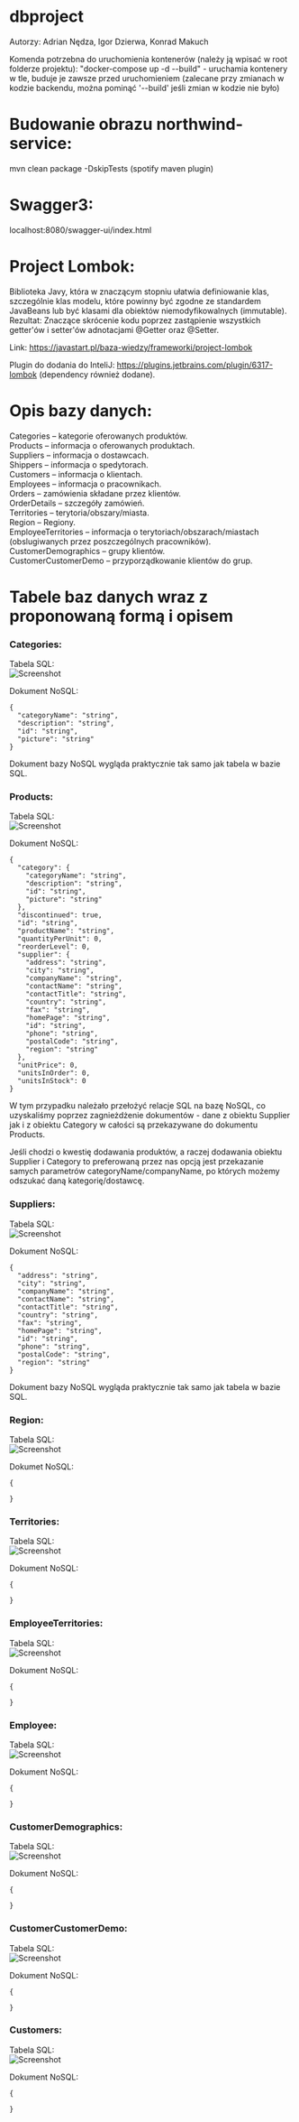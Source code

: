 # dbproject
Autorzy: Adrian Nędza, Igor Dzierwa, Konrad Makuch

Komenda potrzebna do uruchomienia kontenerów (należy ją wpisać w root folderze projektu):
"docker-compose up -d --build" - uruchamia kontenery w tle, buduje je zawsze przed uruchomieniem (zalecane przy zmianach w kodzie backendu, można pominąć '--build' jeśli zmian w kodzie nie było)

# Budowanie obrazu northwind-service: 
mvn clean package -DskipTests (spotify maven plugin)

# Swagger3: 
localhost:8080/swagger-ui/index.html

# Project Lombok:
Biblioteka Javy, która w znaczącym stopniu ułatwia definiowanie klas, szczególnie klas modelu, które powinny być zgodne ze standardem JavaBeans lub być klasami dla obiektów niemodyfikowalnych (immutable).\
Rezultat: Znaczące skrócenie kodu poprzez zastąpienie wszystkich getter'ów i setter'ów adnotacjami @Getter oraz @Setter.

Link: https://javastart.pl/baza-wiedzy/frameworki/project-lombok

Plugin do dodania do InteliJ: https://plugins.jetbrains.com/plugin/6317-lombok (dependency również dodane).

# Opis bazy danych:
Categories – kategorie oferowanych produktów.\
Products – informacja o oferowanych produktach.\
Suppliers – informacja o dostawcach.\
Shippers – informacja o spedytorach.\
Customers – informacja o klientach.\
Employees – informacja o pracownikach.\
Orders – zamówienia składane przez klientów.\
OrderDetails – szczegóły zamówień.\
Territories – terytoria/obszary/miasta.\
Region – Regiony.\
EmployeeTerritories – informacja o terytoriach/obszarach/miastach (obslugiwanych przez poszczególnych pracowników).\
CustomerDemographics – grupy klientów.\
CustomerCustomerDemo – przyporządkowanie klientów do grup.

# Tabele baz danych wraz z proponowaną formą i opisem

### Categories:

Tabela SQL:\
![Screenshot](images/category_table.JPG) 

Dokument NoSQL:
```
{
  "categoryName": "string",
  "description": "string",
  "id": "string",
  "picture": "string"
}
```
Dokument bazy NoSQL wygląda praktycznie tak samo jak tabela w bazie SQL.

### Products:

Tabela SQL:\
![Screenshot](images/products_table.JPG) 

Dokument NoSQL:

```
{
  "category": {
    "categoryName": "string",
    "description": "string",
    "id": "string",
    "picture": "string"
  },
  "discontinued": true,
  "id": "string",
  "productName": "string",
  "quantityPerUnit": 0,
  "reorderLevel": 0,
  "supplier": {
    "address": "string",
    "city": "string",
    "companyName": "string",
    "contactName": "string",
    "contactTitle": "string",
    "country": "string",
    "fax": "string",
    "homePage": "string",
    "id": "string",
    "phone": "string",
    "postalCode": "string",
    "region": "string"
  },
  "unitPrice": 0,
  "unitsInOrder": 0,
  "unitsInStock": 0
}
```
W tym przypadku należało przełożyć relacje SQL na bazę NoSQL, co uzyskaliśmy poprzez zagnieżdżenie dokumentów - dane z obiektu Supplier jak i z obiektu Category w całości są przekazywane do dokumentu Products.

Jeśli chodzi o kwestię dodawania produktów, a raczej dodawania obiektu Supplier i Category to preferowaną przez nas opcją jest przekazanie samych parametrów categoryName/companyName, po których możemy odszukać daną kategorię/dostawcę.

### Suppliers:

Tabela SQL:\
![Screenshot](images/suppliers_table.JPG)

Dokument NoSQL:
```
{
  "address": "string",
  "city": "string",
  "companyName": "string",
  "contactName": "string",
  "contactTitle": "string",
  "country": "string",
  "fax": "string",
  "homePage": "string",
  "id": "string",
  "phone": "string",
  "postalCode": "string",
  "region": "string"
}
``` 
Dokument bazy NoSQL wygląda praktycznie tak samo jak tabela w bazie SQL.

### Region:

Tabela SQL:\
![Screenshot](images/region_table.png)

Dokumet NoSQL:
```
{
  
}
``` 

### Territories:

Tabela SQL:\
![Screenshot](images/territories_table.png)

Dokument NoSQL:
```
{
  
}
``` 

### EmployeeTerritories:

Tabela SQL:\
![Screenshot](images/employeeTerritories_table.png)

Dokument NoSQL:
```
{
  
}
``` 

### Employee:

Tabela SQL:\
![Screenshot](images/employees_table.png)

Dokument NoSQL:
```
{
  
}
``` 

### CustomerDemographics:

Tabela SQL:\
![Screenshot](images/customerDemographics_table.png)

Dokument NoSQL:
```
{
  
}
``` 

### CustomerCustomerDemo:

Tabela SQL:\
![Screenshot](images/customerCustomerDemo_table.png)

Dokument NoSQL:
```
{
  
}
``` 

### Customers:

Tabela SQL:\
![Screenshot](images/customers_table.png)

Dokument NoSQL:
```
{
  
}
``` 
